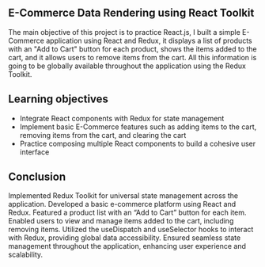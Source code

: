 ## E-Commerce Data Rendering using React Toolkit

The main objective of this project is to practice React.js, I built a simple E-Commerce application using React and Redux, it displays a list of products with an "Add to Cart" button for each product, shows the items added to the cart, and it allows users to remove items from the cart. All this information is going to be globally available throughout the application using the Redux Toolkit.

## Learning objectives

- Integrate React components with Redux for state management
- Implement basic E-Commerce features such as adding items to the cart, removing items from the cart, and clearing the cart
- Practice composing multiple React components to build a cohesive user interface

## Conclusion

Implemented Redux Toolkit for universal state management across the application.
Developed a basic e-commerce platform using React and Redux.
Featured a product list with an “Add to Cart” button for each item.
Enabled users to view and manage items added to the cart, including removing items.
Utilized the useDispatch and useSelector hooks to interact with Redux, providing global data accessibility.
Ensured seamless state management throughout the application, enhancing user experience and scalability.